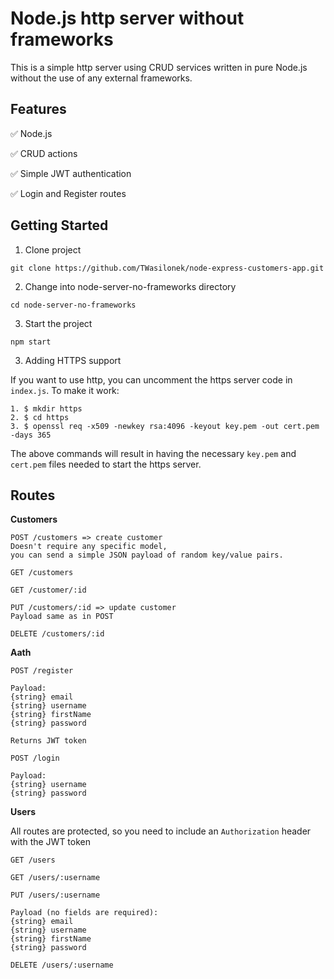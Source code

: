 # Node.js http server without frameworks
This is a simple http server using CRUD services written in pure Node.js without the use of any external frameworks.


## Features   
✅ Node.js

✅ CRUD actions

✅ Simple JWT authentication

✅ Login and Register routes



## Getting Started   
1. Clone project   

```
git clone https://github.com/TWasilonek/node-express-customers-app.git
```

2. Change into node-server-no-frameworks directory   

```
cd node-server-no-frameworks
```

3. Start the project

```
npm start
```

3. Adding HTTPS support

If you want to use http, you can uncomment the https server code in `index.js`.
To make it work:
```
1. $ mkdir https
2. $ cd https
3. $ openssl req -x509 -newkey rsa:4096 -keyout key.pem -out cert.pem -days 365
```
The above commands will result in having the necessary `key.pem` and `cert.pem` files needed to start the https server.


## Routes

**Customers**
```
POST /customers => create customer
Doesn't require any specific model, 
you can send a simple JSON payload of random key/value pairs.
```
```
GET /customers
```
```
GET /customer/:id
```
```
PUT /customers/:id => update customer
Payload same as in POST
```
```
DELETE /customers/:id
```

**Aath**
```
POST /register

Payload:
{string} email 
{string} username
{string} firstName
{string} password

Returns JWT token
```

```
POST /login

Payload:
{string} username 
{string} password
```

**Users**

All routes are protected, so you need to include an `Authorization` header with the JWT token

```
GET /users
```
```
GET /users/:username
```
```
PUT /users/:username

Payload (no fields are required):
{string} email 
{string} username
{string} firstName
{string} password
```
```
DELETE /users/:username
```



